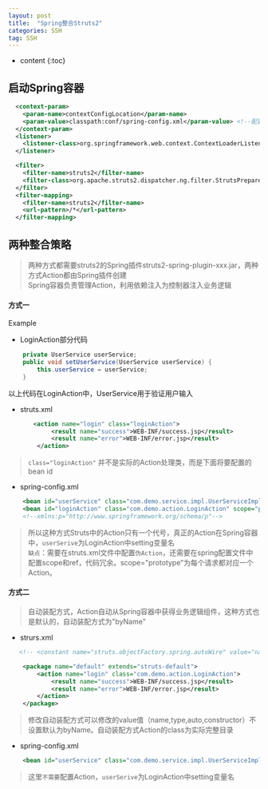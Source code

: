 ```yaml
---
layout: post
title:  "Spring整合Struts2"
categories: SSH
tag: SSH
---
```


* content
{:toc}

## 启动Spring容器

``` xml
  <context-param>
    <param-name>contextConfigLocation</param-name>
    <param-value>classpath:conf/spring-config.xml</param-value> <!--配置文件在resource/conf下-->
  </context-param>
  <listener>
    <listener-class>org.springframework.web.context.ContextLoaderListener</listener-class>
  </listener>

  <filter>
    <filter-name>struts2</filter-name>
    <filter-class>org.apache.struts2.dispatcher.ng.filter.StrutsPrepareAndExecuteFilter</filter-class>
  </filter>
  <filter-mapping>
    <filter-name>struts2</filter-name>
    <url-pattern>/*</url-pattern>
  </filter-mapping>
```

## 两种整合策略

> 两种方式都需要struts2的Spring插件struts2-spring-plugin-xxx.jar，两种方式Action都由Spring插件创建  
> Spring容器负责管理Action，利用依赖注入为控制器注入业务逻辑


#### 方式一


Example  

+ LoginAction部分代码

``` java
    private UserService userService;
    public void setUserService(UserService userService) {
        this.userService = userService;
    }
```

以上代码在LoginAction中，UserService用于验证用户输入

+ struts.xml

``` xml
       <action name="login" class="loginAction">
            <result name="success">WEB-INF/success.jsp</result>
            <result name="error">WEB-INF/error.jsp</result>
        </action>
```

> `class="loginAction"` 并不是实际的Action处理类，而是下面将要配置的bean id

+ spring-config.xml

``` xml
    <bean id="userService" class="com.demo.service.impl.UserServiceImpl"/>
    <bean id="loginAction" class="com.demo.action.LoginAction" scope="prototype" p:userService-ref="userService"/>
    <!--xmlns:p="http://www.springframework.org/schema/p"-->
```

> 所以这种方式Struts中的Action只有一个代号，真正的Action在Spring容器中，`userSerive`为LoginAction中setting变量名  
`缺点`：需要在struts.xml文件中配置`伪Action`，还需要在spring配置文件中配置scope和ref，代码冗余。scope="prototype"为每个请求都对应一个Action。

#### 方式二

> 自动装配方式，Action自动从Spring容器中获得业务逻辑组件，这种方式也是默认的，自动装配方式为"byName"

+ strurs.xml

``` xml
   <!-- <constant name="struts.objectFactory.spring.autoWire" value="name"/>-->

    <package name="default" extends="struts-default">
        <action name="login" class="com.demo.action.LoginAction">
            <result name="success">WEB-INF/success.jsp</result>
            <result name="error">WEB-INF/error.jsp</result>
        </action>
    </package>
```

> 修改自动装配方式可以修改<constant name="struts.objectFactory.spring.autoWire" value="name"/>的value值（name,type,auto,constructor）不设置默认为byName。自动装配方式Action的class为实际完整目录

+ spring-config.xml

``` xml
    <bean id="userService" class="com.demo.service.impl.UserServiceImpl"/>
```

> 这里`不需要`配置Action，`userSerive`为LoginAction中setting变量名